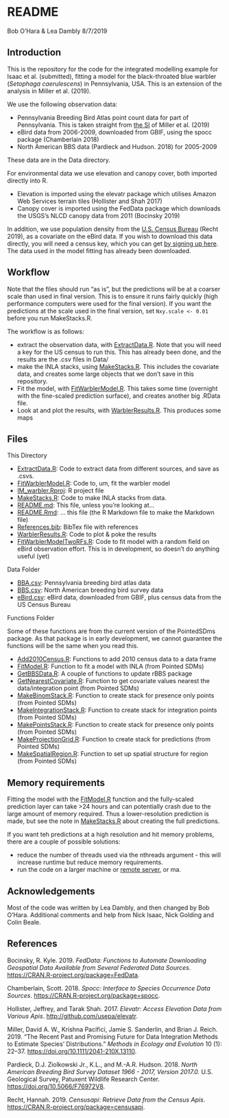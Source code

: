 README
================
Bob O’Hara & Lea Dambly
8/7/2019

## Introduction

This is the repository for the code for the integrated modelling example
for Isaac et al. (submitted), fitting a model for the black-throated
blue warbler (*Setophaga caerulescens*) in Pennsylvania, USA. This is an
extension of the analysis in Miller et al. (2019).

We use the following observation data:

  - Pennsylvania Breeding Bird Atlas point count data for part of
    Pennsylvania. This is taken straight from [the
    SI](https://besjournals.onlinelibrary.wiley.com/action/downloadSupplement?doi=10.1111%2F2041-210X.13110&file=mee313110-sup-0001-supplementA.zip)
    of Miller et al. (2019)
  - eBird data from 2006-2009, downloaded from GBIF, using the spocc
    package (Chamberlain 2018)
  - North American BBS data (Pardieck and Hudson. 2018) for 2005-2009

These data are in the Data directory.

For environmental data we use elevation and canopy cover, both imported
directly into R.

  - Elevation is imported using the elevatr package which utilises
    Amazon Web Services terrain tiles (Hollister and Shah 2017)
  - Canopy cover is imported using the FedData package which downloads
    the USGS’s NLCD canopy data from 2011 (Bocinsky 2019)

In addition, we use population density from the [U.S. Census
Bureau](https://www.census.gov/) (Recht 2019), as a covariate on the
eBird data. If you wish to download this data directly, you will need a
census key, which you can get [by signing up
here](https://api.census.gov/data/key_signup.html). The data used in the
model fitting has already been downloaded.

## Workflow

Note that the files should run “as is”, but the predictions will be at a
coarser scale than used in final version. This is to ensure it runs
fairly quickly (high performance computers were used for the final
version). If you want the predictions at the scale used in the final
version, set `Nxy.scale <- 0.01` before you run MakeStacks.R.

The workflow is as follows:

  - extract the observation data, with [ExtractData.R](ExtractData.R).
    Note that you will need a key for the US census to run this. This
    has already been done, and the results are the .csv files in Data/
  - make the INLA stacks, using [MakeStacks.R](MakeStacks.R). This
    includes the covariate data, and creates some large objects that we
    don’t save in this repository.
  - Fit the model, with [FitWarblerModel.R](FitWarblerModel.R). This
    takes some time (overnight with the fine-scaled prediction surface),
    and creates another big .RData file.
  - Look at and plot the results, with
    [WarblerResults.R](WarblerResults.R). This produces some maps

## Files

This Directory

  - [ExtractData.R](ExtractData.R): Code to extract data from different
    sources, and save as .csvs.
  - [FitWarblerModel.R](FitWarblerModel.R): Code to, um, fit the warbler
    model
  - [IM\_warbler.Rproj](IM_warbler.Rproj): R project file
  - [MakeStacks.R](MakeStacks.R): Code to make INLA stacks from data.
  - [README.md](README.md): This file, unless you’re looking at…
  - [README.Rmd](README.Rmd): … this file (the R Markdown file to make
    the Markdown file)
  - [References.bib](References.bib): BibTex file with references
  - [WarblerResults.R](WarblerResults.R): Code to plot & poke the
    results
  - [FitWarblerModelTwoRFs.R](FitWarblerModelTwoRFs.R): Code to fit
    model with a random field on eBird observation effort. This is in
    development, so doesn’t do anything useful (yet)

Data Folder

  - [BBA.csv](Data/BBA.csv): Pennsylvania breeding bird atlas data
  - [BBS.csv](Data/BBS.csv): North American breeding bird survey data
  - [eBird.csv](Data/eBird.csv): eBird data, downloaded from GBIF, plus
    census data from the US Census Bureau

Functions Folder

Some of these functions are from the current version of the PointedSDms
package. As that package is in early development, we cannot guarantee
the functions will be the same when you read this.

  - [Add2010Census.R](Functions/Add2010Census.R): Functions to add 2010
    census data to a data frame
  - [FitModel.R](Functions/FitModel.R): Function to fit a model with
    INLA (from Pointed SDMs)
  - [GetBBSData.R](Functions/GetBBSData.R): A couple of functions to
    update rBBS package
  - [GetNearestCovariate.R](Functions/GetNearestCovariate.R): Function
    to get covariate values nearest the data/integration point (from
    Pointed SDMs)
  - [MakeBinomStack.R](Functions/MakeBinomStack.R): Function to create
    stack for presence only points (from Pointed SDMs)
  - [MakeIntegrationStack.R](Functions/MakeIntegrationStack.R): Function
    to create stack for integration points (from Pointed SDMs)
  - [MakePointsStack.R](Functions/MakePointsStack.R): Function to create
    stack for presence only points (from Pointed SDMs)
  - [MakeProjectionGrid.R](Functions/MakeProjectionGrid.R): Function to
    create stack for predictions (from Pointed SDMs)
  - [MakeSpatialRegion.R](Functions/MakeSpatialRegion.R): Function to
    set up spatial structure for region (from Pointed SDMs)

## Memory requirements

Fitting the model with the [FitModel.R](Functions/FitModel.R) function
and the fully-scaled prediction layer can take \>24 hours and can
potentially crash due to the large amount of memory required. Thus a
lower-resolution prediction is made, but see the note in
[MakeStacks.R](MakeStacks.R) about creating the full predictions.

If you want teh predictions at a high resolution and hit memory
problems, there are a couple of possible solutions:

  - reduce the number of threads used via the nthreads argument - this
    will increase runtime but reduce memory requirements.
  - run the code on a larger machine or [remote
    server](http://www.r-inla.org/faq#TOC-I-have-access-to-a-remote-Linux-server-is-it-possible-to-run-the-computations-remotely-and-running-R-locally-),
    or ma.

## Acknowledgements

Most of the code was written by Lea Dambly, and then changed by Bob
O’Hara. Additional comments and help from Nick Isaac, Nick Golding and
Colin Beale.

## References

<div id="refs" class="references">

<div id="ref-FedData">

Bocinsky, R. Kyle. 2019. *FedData: Functions to Automate Downloading
Geospatial Data Available from Several Federated Data Sources*.
<https://CRAN.R-project.org/package=FedData>.

</div>

<div id="ref-Spocc">

Chamberlain, Scott. 2018. *Spocc: Interface to Species Occurrence Data
Sources*. <https://CRAN.R-project.org/package=spocc>.

</div>

<div id="ref-elevatr">

Hollister, Jeffrey, and Tarak Shah. 2017. *Elevatr: Access Elevation
Data from Various Apis*. <http://github.com/usepa/elevatr>.

</div>

<div id="ref-Miller2019">

Miller, David A. W., Krishna Pacifici, Jamie S. Sanderlin, and Brian J.
Reich. 2019. “The Recent Past and Promising Future for Data Integration
Methods to Estimate Species’ Distributions.” *Methods in Ecology and
Evolution* 10 (1): 22–37. <https://doi.org/10.1111/2041-210X.13110>.

</div>

<div id="ref-NABBS">

Pardieck, D.J. Ziolkowski Jr., K.L., and M.-A.R. Hudson. 2018. *North
American Breeding Bird Survey Dataset 1966 - 2017, Version 2017.0.* U.S.
Geological Survey, Patuxent Wildlife Research Center.
<https://doi.org/10.5066/F76972V8>.

</div>

<div id="ref-censusapi">

Recht, Hannah. 2019. *Censusapi: Retrieve Data from the Census Apis*.
<https://CRAN.R-project.org/package=censusapi>.

</div>

</div>
